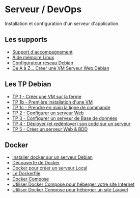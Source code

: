 # Serveur / DevOps

Installation et configuration d'un serveur d'application.

<SlidesDeck src="serveur" />

## Les supports

- [Support d'accompagnement](/tp/devops/serveur/support.md)
- [Aide mémoire Linux](/cheatsheets/serveur/linux-debian-based.md)
- [Configurateur réseau Debian](/cheatsheets/serveur/debian-reseau.md)
- [De A à Z… Créer une VM Serveur Web Debian](/cheatsheets/serveur/debian-web.md)

## Les TP Debian

- [TP 1 - Créer une VM sur la ferme](/tp/devops/serveur/tp1.md)
- [TP 1b - Première installation d'une VM](/tp/devops/serveur/tp1b.md)
- [TP 1c - Prendre en main la ligne de commande](/tp/devops/serveur/tp1c.md)
- [TP 2 - Configurer un serveur Web](/tp/devops/serveur/tp2.md)
- [TP 3 - Configurer un serveur de Base de données](/tp/devops/serveur/tp3.md)
- [TP 4 - Déployer (et redéployer) son code sur un serveur](/tp/devops/serveur/tp4.md)
- [TP 5 - Créer un serveur Web & BDD](/tp/devops/serveur/tp5.md)

## Docker

- [Installer docker sur un serveur Debian](/cheatsheets/serveur/debian-docker.md)
- [Découverte de Docker](/tp/docker/introduction.md)
- [Docker pour créer un serveur Local](/tp/docker/creer_server_local.md)
- [Le Dockerfile](/tp/docker/dockerfile.md)
- [Docker Compose](/tp/docker/docker_compose.md)
- [Utiliser Docker Compose pour héberger votre site Internet]()
- [Utiliser Docker Compose pour héberger un site Laravel](/tp/ops/deployer-laravel-docker.md)
